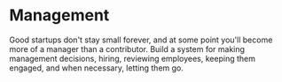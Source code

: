# Management

Good startups don't stay small forever, and at some point you'll become more of a manager than a contributor. Build a system for making management decisions, hiring, reviewing employees, keeping them engaged, and when necessary, letting them go.
